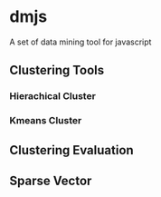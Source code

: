 # dmjs
A set of data mining tool for javascript

## Clustering Tools

### Hierachical Cluster

### Kmeans Cluster

## Clustering Evaluation
## Sparse Vector